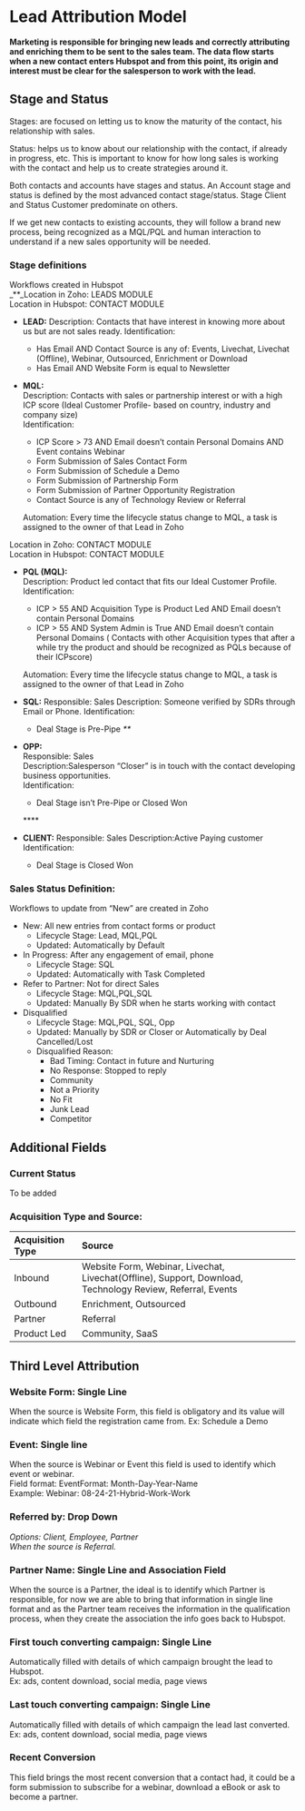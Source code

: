 # Lead Attribution Model

**Marketing is responsible for bringing new leads and correctly attributing and enriching them to be sent to the sales team. The data flow starts when a new contact enters Hubspot and from this point, its origin and interest must be clear for the salesperson to work with the lead.**

## **Stage and Status**

Stages: are focused on letting us to know the maturity of the contact, his relationship with sales.

Status: helps us to know about our relationship with the contact, if already in progress, etc. This is important to know for how long sales is working with the contact and help us to create strategies around it.

Both contacts and accounts have stages and status. An Account stage and status is defined by the most advanced contact stage/status. Stage Client and Status Customer predominate on others.

If we get new contacts to existing accounts, they will follow a brand new process, being recognized as a MQL/PQL and human interaction to understand if a new sales opportunity will be needed.

### **Stage definitions**

Workflows created in Hubspot  
_\*\*_Location in Zoho: LEADS MODULE  
Location in Hubspot: CONTACT MODULE

* **LEAD:** Description: Contacts that have interest in knowing more about us but are not sales ready. Identification: 
  * Has Email AND Contact Source is any of: Events, Livechat, Livechat \(Offline\), Webinar, Outsourced, Enrichment or Download
  * Has Email AND  Website Form is equal to Newsletter
* **MQL:**  
  Description: Contacts with sales or partnership interest or with a high ICP score \(Ideal Customer Profile- based on country, industry and company size\)  
  Identification:

  * ICP Score &gt; 73 AND Email doesn’t contain Personal Domains AND Event contains Webinar
  * Form Submission of Sales Contact Form
  * Form Submission of Schedule a Demo
  * Form Submission of Partnership Form
  * Form Submission of Partner Opportunity Registration
  * Contact Source is any of Technology Review or  Referral

  Automation: Every time the lifecycle status change to MQL, a task is assigned to the owner of that Lead in Zoho

Location in Zoho: CONTACT MODULE  
Location in Hubspot: CONTACT MODULE

* **PQL \(MQL\):**  
  Description: Product led contact that fits our Ideal Customer Profile.  
  Identification:

  * ICP &gt; 55 AND Acquisition Type is Product Led AND Email doesn’t contain Personal Domains
  * ICP &gt; 55 AND System Admin is True AND Email doesn’t contain Personal Domains \( Contacts with other Acquisition types that after a while try the product and should be recognized as PQLs because of their ICPscore\)

  Automation: Every time the lifecycle status change to MQL, a task is assigned to the owner of that Lead in Zoho

* **SQL:** Responsible: Sales Description: Someone verified by SDRs through Email or Phone. Identification:
  * Deal Stage is Pre-Pipe _\*\*_
* **OPP:**  
  Responsible: Sales  
  Description:Salesperson “Closer” is in touch with the contact developing business opportunities.  
  Identification:

  * Deal Stage isn’t Pre-Pipe or Closed Won

  \*\*\*\*

* **CLIENT:** Responsible: Sales Description:Active Paying customer Identification:
  * Deal Stage is Closed Won

### **Sales Status Definition:**

Workflows to update from “New” are created in Zoho

* New: All new entries from contact forms or product
  * Lifecycle Stage: Lead, MQL,PQL
  * Updated: Automatically by Default
* In Progress: After any engagement of email, phone
  * Lifecycle Stage: SQL
  * Updated: Automatically with Task Completed
* Refer to Partner: Not for direct Sales 
  * Lifecycle Stage: MQL,PQL,SQL
  * Updated: Manually By SDR when he starts working with contact  
* Disqualified 
  * Lifecycle Stage: MQL,PQL, SQL, Opp
  * Updated: Manually by SDR or Closer or Automatically by Deal Cancelled/Lost
  * Disqualified Reason: 
    * Bad Timing: Contact in future and Nurturing
    * No Response: Stopped to reply
    * Community
    * Not a Priority
    * No Fit
    * Junk Lead
    * Competitor

## **Additional Fields**

### Current Status

To be added

### **Acquisition Type and Source:**

| **Acquisition Type** | **Source** |
| :--- | :--- |
| Inbound | Website Form, Webinar, Livechat, Livechat\(Offline\), Support, Download, Technology Review, Referral, Events |
| Outbound | Enrichment, Outsourced |
| Partner | Referral |
| Product Led | Community, SaaS |

## **Third Level Attribution**

### **Website Form: Single Line**

When the source is Website Form, this field is obligatory and its value will indicate which field the registration came from. Ex: Schedule a Demo

### **Event: Single line**

When the source is Webinar or Event this field is used to identify which event or webinar.  
Field format: EventFormat: Month-Day-Year-Name  
Example: Webinar: 08-24-21-Hybrid-Work-Work

### **Referred by: Drop Down**

_Options: Client, Employee, Partner  
When the source is Referral._

### **Partner Name: Single Line and Association Field**

When the source is a Partner, the ideal is to identify which Partner is responsible, for now we are able to bring that information in single line format and as the Partner team receives the information in the qualification process, when they create the association the info goes back to Hubspot.

### **First touch converting campaign: Single Line**

Automatically filled with details of which campaign brought the lead to Hubspot.  
Ex: ads, content download, social media, page views

### **Last touch converting campaign: Single Line**

Automatically filled with details of which campaign the lead last converted.  
Ex: ads, content download, social media, page views

### **Recent Conversion**

This field brings the most recent conversion that a contact had, it could be a form submission to subscribe for a webinar, download a eBook or ask to become a partner.

